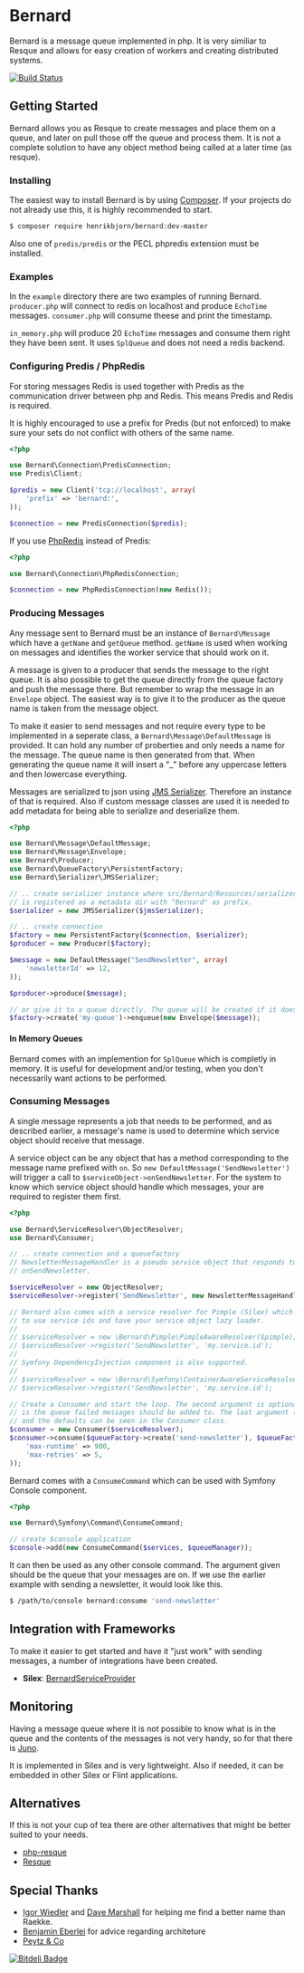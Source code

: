 Bernard
======

Bernard is a message queue implemented in php. It is very similiar to Resque and
allows for easy creation of workers and creating distributed systems.

[![Build Status](https://travis-ci.org/henrikbjorn/Bernard.png?branch=master)](https://travis-ci.org/henrikbjorn/Bernard)

Getting Started
---------------

Bernard allows you as Resque to create messages and place them on a queue, and
later on pull those off the queue and process them. It is not a complete
solution to have any object method being called at a later time (as resque).

### Installing

The easiest way to install Bernard is by using [Composer](http://getcomposer.org).
If your projects do not already use this, it is highly recommended to start.

``` bash
$ composer require henrikbjorn/bernard:dev-master
```

Also one of `predis/predis` or the PECL phpredis extension must be installed.

### Examples

In the `example` directory there are two examples of running Bernard. `producer.php` will
connect to redis on localhost and produce `EchoTime` messages. `consumer.php` will consume
theese and print the timestamp.

`in_memory.php` will produce 20 `EchoTime` messages and consume them right they
have been sent. It uses `SplQueue` and does not need a redis backend.

### Configuring Predis / PhpRedis

For storing messages Redis is used together with Predis as the communication
driver between php and Redis. This means Predis and Redis is required.

It is highly encouraged to use a prefix for Predis (but not enforced) to make
sure your sets do not conflict with others of the same name.

``` php
<?php

use Bernard\Connection\PredisConnection;
use Predis\Client;

$predis = new Client('tcp://localhost', array(
    'prefix' => 'bernard:',
));

$connection = new PredisConnection($predis);
```

If you use [PhpRedis](https://github.com/nicolasff/phpredis) instead of Predis:

``` php
<?php

use Bernard\Connection\PhpRedisConnection;

$connection = new PhpRedisConnection(new Redis());
```

### Producing Messages

Any message sent to Bernard must be an instance of `Bernard\Message`
which have a `getName` and `getQueue` method. `getName` is used when working on
messages and identifies the worker service that should work on it.

A message is given to a producer that sends the message to the right queue.
It is also possible to get the queue directly from the queue factory and push
the message there. But remember to wrap the message in an `Envelope` object.
The easiest way is to give it to the producer as the queue name
is taken from the message object.

To make it easier to send messages and not require every type to be implemented
in a seperate class, a `Bernard\Message\DefaultMessage` is provided. It can hold
any number of proberties and only needs a name for the message. The queue name
is then generated from that. When generating the queue name it will insert a "_"
before any uppercase letters and then lowercase everything.

Messages are serialized to json using [JMS Serializer](http://jmsyst.com/libs/serializer).
Therefore an instance of that is required. Also if custom message classes are
used it is needed to add metadata for being able to serialize and deserialize them.

``` php
<?php

use Bernard\Message\DefaultMessage;
use Bernard\Message\Envelope;
use Bernard\Producer;
use Bernard\QueueFactory\PersistentFactory;
use Bernard\Serializer\JMSSerializer;

// .. create serializer instance where src/Bernard/Resources/serializer
// is registered as a metadata dir with "Bernard" as prefix.
$serializer = new JMSSerializer($jmsSerializer);

// .. create connection
$factory = new PersistentFactory($connection, $serializer);
$producer = new Producer($factory);

$message = new DefaultMessage("SendNewsletter", array(
    'newsletterId' => 12,
));

$producer->produce($message);

// or give it to a queue directly. The queue will be created if it doesn't exist
$factory->create('my-queue')->enqueue(new Envelope($message));
```

#### In Memory Queues

Bernard comes with an implemention for `SplQueue` which is completly in memory.
It is useful for development and/or testing, when you don't necessarily want actions to be
performed.

### Consuming Messages

A single message represents a job that needs to be performed, and as described
earlier, a message's name is used to determine which service object should
receive that message.

A service object can be any object that has a method corresponding to the message
name prefixed with `on`. So `new DefaultMessage('SendNewsletter')` will trigger a
call to `$serviceObject->onSendNewsletter`. For the system to know which service
object should handle which messages, your are required to register them first.

``` php
<?php

use Bernard\ServiceResolver\ObjectResolver;
use Bernard\Consumer;

// .. create connection and a queuefactory
// NewsletterMessageHandler is a pseudo service object that responds to
// onSendNewsletter.

$serviceResolver = new ObjectResolver;
$serviceResolver->register('SendNewsletter', new NewsletterMessageHandler);

// Bernard also comes with a service resolver for Pimple (Silex) which allows you
// to use service ids and have your service object lazy loader.
//
// $serviceResolver = new \Bernard\Pimple\PimpleAwareResolver($pimple);
// $serviceResolver->register('SendNewsletter', 'my.service.id');
//
// Symfony DependencyInjection component is also supported.
//
// $serviceResolver = new \Bernard\Symfony\ContainerAwareServiceResolver($container);
// $serviceResolver->register('SendNewsletter', 'my.service.id');

// Create a Consumer and start the loop. The second argument is optional and
// is the queue failed messages should be added to. The last argument (array) is also optional
// and the defaults can be seen in the Consumer class.
$consumer = new Consumer($serviceResolver);
$consumer->consume($queueFactory->create('send-newsletter'), $queueFactory->create('failed'), array(
    'max-runtime' => 900,
    'max-retries' => 5,
));
```

Bernard comes with a `ConsumeCommand` which can be used with Symfony Console 
component.

``` php
<?php

use Bernard\Symfony\Command\ConsumeCommand;

// create $console application
$console->add(new ConsumeCommand($services, $queueManager));
```

It can then be used as any other console command. The argument given should be
the queue that your messages are on. If we use the earlier example with sending
a newsletter, it would look like this.

``` bash
$ /path/to/console bernard:consume 'send-newsletter'
```

Integration with Frameworks
---------------------------

To make it easier to get started and have it "just work" with sending messages,
a number of integrations have been created.

* __Silex__: [BernardServiceProvider](https://github.com/henrikbjorn/BernardServiceProvider)

Monitoring
----------

Having a message queue where it is not possible to know what is in the queue and the
contents of the messages is not very handy, so for that there is [Juno](https://github.com/henrikbjorn/Juno).

It is implemented in Silex and is very lightweight. Also if needed, it can be
embedded in other Silex or Flint applications.

Alternatives
------------

If this is not your cup of tea there are other alternatives that might be
better suited to your needs.

* [php-resque](https://github.com/chrisboulton/php-resque)
* [Resque](https://github.com/defunkt/resque)

Special Thanks
--------------

* [Igor Wiedler](http://igor.io) and [Dave Marshall](http://davedevelopment.co.uk) for helping me find a better name
than Raekke.
* [Benjamin Eberlei](http://whitewashing.de) for advice regarding architeture
* [Peytz & Co](http://peytz.dk)


[![Bitdeli Badge](https://d2weczhvl823v0.cloudfront.net/henrikbjorn/bernard/trend.png)](https://bitdeli.com/free "Bitdeli Badge")

